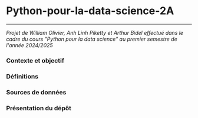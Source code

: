 # Python-pour-la-data-science-2A
---
*Projet de William Olivier, Anh Linh Piketty et Arthur Bidel effectué dans le cadre du cours "Python pour la data science" au premier semestre de l'année 2024/2025*

### Contexte et objectif

### Définitions

### Sources de données

### Présentation du dépôt
